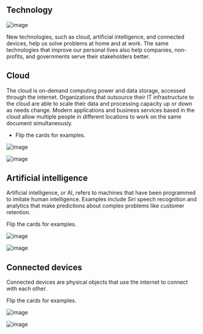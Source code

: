 ## Technology

![image](https://github.com/adeleke123/Mckinsey-Forward-Program/assets/51156057/84ce7f21-94db-4650-b9ee-d1504e815254)

New technologies, such as cloud, artificial intelligence, and connected devices, help us solve problems at home and at work. The same technologies that improve our personal lives also help companies, non-profits, and governments serve their stakeholders better.

## Cloud

The cloud is on-demand computing power and data storage, accessed through the internet. Organizations that outsource their IT infrastructure to the cloud are able to scale their data and processing capacity up or down as needs change. Modern applications and business services based in the cloud allow multiple people in different locations to work on the same document simultaneously.

+ Flip the cards for examples.

![image](https://github.com/adeleke123/Mckinsey-Forward-Program/assets/51156057/067d6898-d23f-4114-bdba-b701337e92ba)

![image](https://github.com/adeleke123/Mckinsey-Forward-Program/assets/51156057/4e7bb413-a355-4689-b640-3b3cde0f996d)

## Artificial intelligence

Artificial intelligence, or AI, refers to machines that have been programmed to imitate human intelligence. Examples include Siri speech recognition and analytics that make predictions about complex problems like customer retention.

Flip the cards for examples.

![image](https://github.com/adeleke123/Mckinsey-Forward-Program/assets/51156057/74dd0d02-58fc-4eda-9cd5-bb0da107e3ad)

![image](https://github.com/adeleke123/Mckinsey-Forward-Program/assets/51156057/aef68eeb-fa28-4459-a2c8-6b9c2d6036e0)


## Connected devices

Connected devices are physical objects that use the internet to connect with each other.

Flip the cards for examples.

![image](https://github.com/adeleke123/Mckinsey-Forward-Program/assets/51156057/f5119369-0fa0-450c-a1b0-93e1886a5438)

![image](https://github.com/adeleke123/Mckinsey-Forward-Program/assets/51156057/5a8b9ca6-d5e2-4544-b3d5-305456a459e7)


